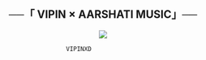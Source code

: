 <h2 align="center">
    ──「 VIPIN × AARSHATI MUSIC」──
</h2>

<p align="center">
  <img src="https://telegra.ph//file/d8736ca5394747266eaec.jpg">
</p>



                             VIPINXD

